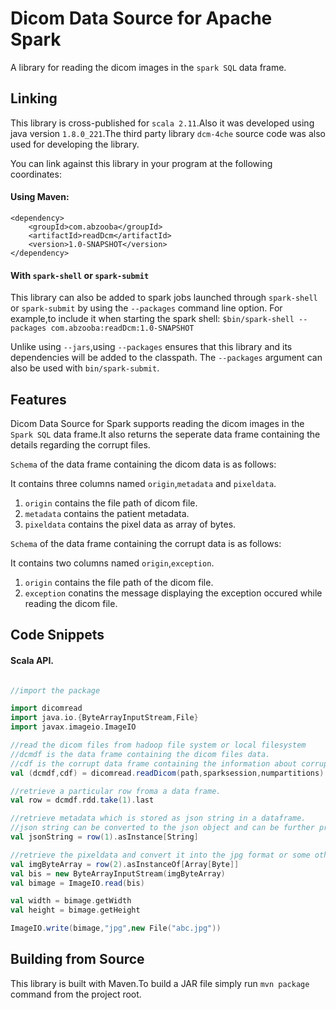# Dicom Data Source for Apache Spark

A library for reading the dicom images in the `spark SQL` data frame.


## Linking 

This library is cross-published for `scala 2.11`.Also it was developed using java version `1.8.0_221`.The third party library
`dcm-4che` source code was also used for developing the library.
 
You can link against this library in your program at the following coordinates:


#### Using Maven:
```
<dependency>
    <groupId>com.abzooba</groupId>
    <artifactId>readDcm</artifactId>
    <version>1.0-SNAPSHOT</version>
</dependency>
```


#### With `spark-shell` or `spark-submit`

This library can also be added to spark jobs launched through `spark-shell` or `spark-submit` by using the `--packages`
command line option. For example,to include it when starting the spark shell:
    `$bin/spark-shell --packages com.abzooba:readDcm:1.0-SNAPSHOT`
    
Unlike using `--jars`,using `--packages` ensures that this library and its dependencies will be added to the classpath.
The `--packages` argument can also be used with `bin/spark-submit`.


## Features

Dicom Data Source for Spark supports reading the dicom images in the `Spark SQL` data frame.It also returns the seperate 
data frame containing the details regarding the corrupt files.

`Schema`  of the data frame containing the dicom data is as follows:

It contains three columns named `origin`,`metadata` and `pixeldata`.

1. `origin` contains the file path of dicom file.
2. `metadata` contains the patient metadata.
3. `pixeldata` contains the pixel data as array of bytes.

`Schema` of the data frame containing the corrupt data is as follows:

It contains two columns named `origin`,`exception`.

1. `origin` contains the file path of the dicom file.
2. `exception` conatins the message displaying the exception occured while reading the dicom file.


## Code Snippets 


#### Scala API.

```scala

//import the package

import dicomread
import java.io.{ByteArrayInputStream,File}
import javax.imageio.ImageIO

//read the dicom files from hadoop file system or local filesystem
//dcmdf is the data frame containing the dicom files data.
//cdf is the corrupt data frame containing the information about corrupt file.
val (dcmdf,cdf) = dicomread.readDicom(path,sparksession,numpartitions)

//retrieve a particular row froma a data frame.
val row = dcmdf.rdd.take(1).last

//retrieve metadata which is stored as json string in a dataframe.
//json string can be converted to the json object and can be further processed using appropriate library.
val jsonString = row(1).asInstance[String]

//retrieve the pixeldata and convert it into the jpg format or some other format.
val imgByteArray = row(2).asInstanceOf[Array[Byte]]
val bis = new ByteArrayInputStream(imgByteArray)
val bimage = ImageIO.read(bis)

val width = bimage.getWidth
val height = bimage.getHeight

ImageIO.write(bimage,"jpg",new File("abc.jpg"))
```


## Building from Source

This library is built with Maven.To build a JAR file simply run `mvn package` command from the project root.




